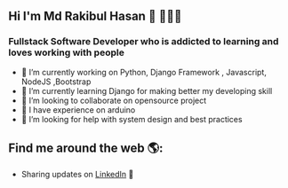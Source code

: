 ## Hi I'm Md Rakibul Hasan 👋 👤🇧🇩
### Fullstack Software Developer who is addicted to learning and loves working with people

<!--
**only-rakib/only-rakib** is a ✨ _special_ ✨ repository because its `README.md` (this file) appears on your GitHub profile.
-->

- 🔭 I’m currently working on Python, Django Framework , Javascript, NodeJS ,Bootstrap
- 🌱 I’m currently learning Django for making better my developing skill
- 👯 I’m looking to collaborate on opensource project
- 👋 I have experience on arduino
- 🤔 I’m looking for help with system design and best practices


## Find me around the web 🌎:
- Sharing updates on <a href="https://www.linkedin.com/in/rakibul-hasan-rakib-635135117/">LinkedIn</a> 📸


